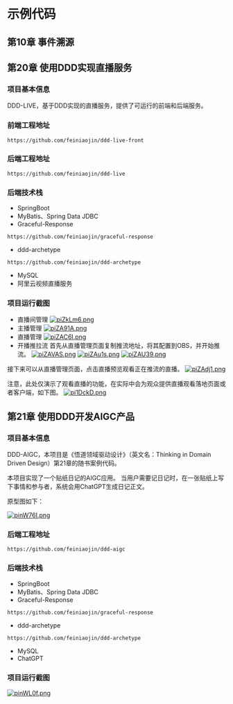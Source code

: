 # 示例代码

## 第10章 事件溯源

## 第20章 使用DDD实现直播服务

### 项目基本信息

DDD-LIVE，基于DDD实现的直播服务，提供了可运行的前端和后端服务。

### 前端工程地址

```text
https://github.com/feiniaojin/ddd-live-front
```
### 后端工程地址
```text
https://github.com/feiniaojin/ddd-live
```
### 后端技术栈

- SpringBoot
- MyBatis、Spring Data JDBC
- Graceful-Response
```text
https://github.com/feiniaojin/graceful-response
```
- ddd-archetype
```text
https://github.com/feiniaojin/ddd-archetype
```
- MySQL
- 阿里云视频直播服务

### 项目运行截图

- 直播间管理
  [![piZkLm6.png](https://z1.ax1x.com/2023/10/26/piZkLm6.png)](https://imgse.com/i/piZkLm6)
- 主播管理
  [![piZA91A.png](https://z1.ax1x.com/2023/10/26/piZA91A.png)](https://imgse.com/i/piZA91A)
- 直播管理
  [![piZAC6I.png](https://z1.ax1x.com/2023/10/26/piZAC6I.png)](https://imgse.com/i/piZAC6I)
- 开播推拉流
  首先从直播管理页面复制推流地址，将其配置到OBS，并开始推流。
  [![piZAVAS.png](https://z1.ax1x.com/2023/10/26/piZAVAS.png)](https://imgse.com/i/piZAVAS)
  [![piZAu1s.png](https://z1.ax1x.com/2023/10/26/piZAu1s.png)](https://imgse.com/i/piZAu1s)
  [![piZAU39.png](https://z1.ax1x.com/2023/10/26/piZAU39.png)](https://imgse.com/i/piZAU39)

接下来可以从直播管理页面，点击直播预览观看正在推流的直播。
[![piZAdj1.png](https://z1.ax1x.com/2023/10/26/piZAdj1.png)](https://imgse.com/i/piZAdj1)

注意，此处仅演示了观看直播的功能，在实际中会为观众提供直播观看落地页面或者客户端，如下图。
[![pi1DckD.png](https://z1.ax1x.com/2023/11/08/pi1DckD.png)](https://imgse.com/i/pi1DckD)

## 第21章 使用DDD开发AIGC产品

### 项目基本信息 

DDD-AIGC，本项目是《悟道领域驱动设计》（英文名：Thinking in Domain Driven Design）第21章的随书案例代码。

本项目实现了一个贴纸日记的AIGC应用。 当用户需要记日记时，在一张贴纸上写下事情和参与者，系统会用ChatGPT生成日记正文。

原型图如下：

[![pinW76I.png](https://z1.ax1x.com/2023/10/31/pinW76I.png)](https://imgse.com/i/pinW76I)

### 后端工程地址

```text
https://github.com/feiniaojin/ddd-aigc
```

### 后端技术栈

- SpringBoot
- MyBatis、Spring Data JDBC
- Graceful-Response
```text
https://github.com/feiniaojin/graceful-response
```
- ddd-archetype
```text
https://github.com/feiniaojin/ddd-archetype
```
- MySQL
- ChatGPT

### 项目运行截图

[![pinWL0f.png](https://z1.ax1x.com/2023/10/31/pinWL0f.png)](https://imgse.com/i/pinWL0f)


